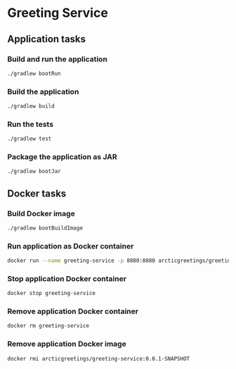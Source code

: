 # Greeting Service

## Application tasks

### Build and run the application

```bash
./gradlew bootRun
```

### Build the application

```bash
./gradlew build
```

### Run the tests

```bash
./gradlew test
```

### Package the application as JAR

```bash
./gradlew bootJar
```

## Docker tasks

### Build Docker image

```bash
./gradlew bootBuildImage
```

### Run application as Docker container

```bash
docker run --name greeting-service -p 8080:8080 arcticgreetings/greeting-service:0.0.1-SNAPSHOT
```

### Stop application Docker container

```bash
docker stop greeting-service
```

### Remove application Docker container

```bash
docker rm greeting-service
```

### Remove application Docker image

```bash
docker rmi arcticgreetings/greeting-service:0.0.1-SNAPSHOT
```
